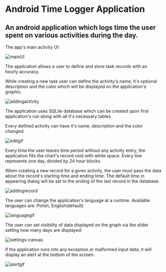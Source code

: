 # Android Time Logger Application

An android application which logs time the user spent on various activities during the day.
---

The app's main activity UI:

![mainUI](https://sc-cdn.scaleengine.net/i/f7980561d982a561b17c77fd01a95cc4.png)

The application allows a user to define and store task records with an hourly accuracy. 

While creating a new task user can define the activity's name, it's optional description and the color which will be displayed on the application's graphic.

![addingactivity](https://media.giphy.com/media/26xBQF2bSOspcLhU4/source.gif)

The application uses SQLite database which can be created upon first application's run along with all it's necessary tables.
 
Every defined activity can have it's name, description and the color changed:
 
 ![editgif](https://media.giphy.com/media/26xBEOpt9ewLvr13a/source.gif) 
 
 
 Every time the user leaves time period without any activity entry, the application fills the chart's record void with
  white space.
  Every line represents one day, divided by 24 hour blocks. 
  

  When creating a new record for a given activity, the user must pass the data about the record's starting time 
  and ending time. The default time in appearing dialog will be set to the ending of the last record in the database.
  
  ![addingrecord](https://media.giphy.com/media/26xBxo8itSYJ6rHXy/source.gif)
    
  
  The user can change the application's language at a runtime. Available languages are: Polish, English(default)
  
  ![languagegif](https://media.giphy.com/media/l3q2rD43ghbLMVE3e/source.gif)
  
  
  The user can set visibility of data displayed on the graph via the slider setting how many days are displayed:
  
  ![settings-canvas](https://media.giphy.com/media/26xBQlbDjuH9bjU9W/source.gif)
  
  If the application runs into any exception or malformed input data, it will display an alert at the bottom of the screen:
  
  ![alertgif](https://media.giphy.com/media/l3q2CEqZIHWxG4Owo/source.gif)
  
  

